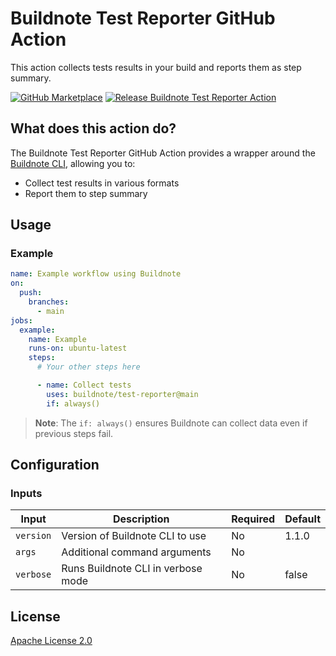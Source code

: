 # Buildnote Test Reporter GitHub Action

This action collects tests results in your build and reports them as step summary.

[![GitHub Marketplace](https://img.shields.io/badge/Marketplace-Buildnote%20Test%20Reporter%20Action-blue.svg?colorA=24292e&colorB=0366d6&style=flat&longCache=true&logo=github)](https://github.com/marketplace/actions/buildnote-test-reporter-action)
[![Release Buildnote Test Reporter Action](https://github.com/buildnote/action/actions/workflows/release.yml/badge.svg)](https://github.com/buildnote/test-reporter/actions/workflows/release.yml)

## What does this action do?

The Buildnote Test Reporter GitHub Action provides a wrapper around the [Buildnote CLI](https://buildnote.io/docs/cli/), allowing you
to:

- Collect test results in various formats
- Report them to step summary

## Usage

### Example

```yaml
name: Example workflow using Buildnote
on:
  push:
    branches:
      - main
jobs:
  example:
    name: Example
    runs-on: ubuntu-latest
    steps:
      # Your other steps here

      - name: Collect tests 
        uses: buildnote/test-reporter@main        
        if: always()
```

> **Note**: The `if: always()` ensures Buildnote can collect data even if previous steps fail.

## Configuration

### Inputs

| Input         | Description                               | Required | Default |
|---------------|-------------------------------------------|----------|---------|
| `version`     | Version of Buildnote CLI to use           | No       | 1.1.0  |
| `args`        | Additional command arguments              | No       |         |
| `verbose`     | Runs Buildnote CLI in verbose mode        | No       | false   |

## License

[Apache License 2.0](./LICENSE)